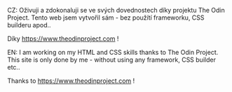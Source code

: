 CZ: Oživuji a zdokonaluji se ve svých dovednostech díky projektu The Odin Project. Tento web jsem vytvořil sám - bez použítí frameworku, CSS builderu apod..

Díky https://www.theodinproject.com !


EN: I am working on my HTML and CSS skills thanks to The Odin Project. This site is only done by me - without using any framework, CSS builder etc..

Thanks to https://www.theodinproject.com !